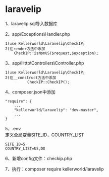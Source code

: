 # laravelip
1、laravelip.sql导入数据库

2、app\Exceptions\Handler.php

    1)use Kellerworld\Laravelip\CheckIP;
    2)在render方法中添加 
        CheckIP::isNonUS($request,$exception);
3、app\Http\Controllers\Controller.php

    1)use Kellerworld\Laravelip\CheckIP;
    2)在__construct方法中添加 
              CheckIP::CheckIP();
4、composer.json中添加

    "require": {
        ...
        "kellerworld/laravelip": "dev-master",
        ... 
    }
5、.env  
    定义全局变量SITE_ID，COUNTRY_LIST
    
    SITE_ID=5 
    COUNTRY_LIST=US,DO            
6、新增config文件：checkip.php

7、执行：composer require kellerworld/laravelip              
